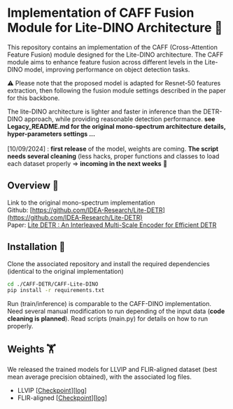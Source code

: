 # Implementation of CAFF Fusion Module for Lite-DINO Architecture :lizard:

This repository contains an implementation of the CAFF (Cross-Attention Feature Fusion) module designed for the Lite-DINO architecture. The CAFF module aims to enhance feature fusion across different levels in the Lite-DINO model, improving performance on object detection tasks.

:warning: Please note that the proposed model is adapted for Resnet-50 features extraction, then following the fusion module settings described in the paper for this backbone.

The lite-DINO architecture is lighter and faster in inference than the DETR-DINO approach, while providing reasonable detection performance. 
__see Legacy_README.md for the original mono-spectrum architecture details, hyper-parameters settings ...__ <br> 
<br>
[10/09/2024] : __first release__ of the model, weights are coming. __The script needs several cleaning__ (less hacks, proper functions and classes to load each dataset properly => __incoming in the next weeks__  :lizard:

## Overview :mag_right:

Link to the original mono-spectrum implementation <br>
Github: [https://github.com/IDEA-Research/Lite-DETR](https://github.com/IDEA-Research/Lite-DETR) <br>
Paper: [Lite DETR : An Interleaved Multi-Scale Encoder for Efficient DETR](https://arxiv.org/pdf/2303.07335.pdf)

## Installation :minidisc:

Clone the associated repository and install the required dependencies (identical to the original implementation)

```bash
cd ./CAFF-DETR/CAFF-Lite-DINO
pip install -r requirements.txt
```

Run (train/inference) is comparable to the CAFF-DINO implementation. Need several manual modification to run depending of the input data (__code cleaning is planned__). Read scripts (main.py) for details on how to run properly. 

## Weights :weight_lifting:
We released the trained models for LLVIP and FLIR-aligned dataset (best mean average precision obtained), with the associated log files. <br> 
* LLVIP [[Checkpoint](https://zenodo.org/records/13908222/files/checkpoint_best_CAFF-LITE-DINO_LLVIP.pth?download=1)][[log](https://zenodo.org/records/13908222/files/log_LLVIP_CAFF-LITE-DINO.txt?download=1)] <br>
* FLIR-aligned [[Checkpoint](https://zenodo.org/records/13908222/files/checkpoint_best_CAFF-LITE-DINO_FLIR.pth?download=1)][[log](https://zenodo.org/records/13908222/files/log_FLIR-Aligned_CAFF-LITE-DINO.txt?download=1)]
